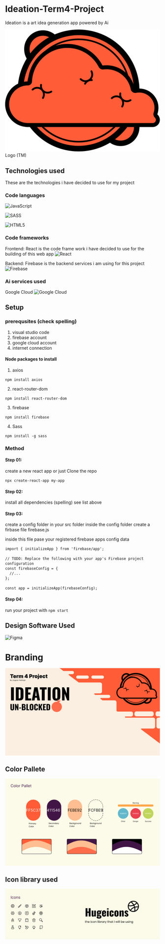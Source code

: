 # Ideation-Term4-Project
 Ideation is a art idea generation app powered by Ai

<img src="readmeAssets\logo.png">
Logo (TM)

## Technologies used
 These are the technologies i have decided to use for my project

### Code languages 

![JavaScript](https://img.shields.io/badge/javascript-%23323330.svg?style=for-the-badge&logo=javascript&logoColor=%23F7DF1E)
 
![SASS](https://img.shields.io/badge/SASS-hotpink.svg?style=for-the-badge&logo=SASS&logoColor=white)

![HTML5](https://img.shields.io/badge/html5-%23E34F26.svg?style=for-the-badge&logo=html5&logoColor=white)

### Code frameworks

Frontend:
React is the code frame work i have decided to use for the building of this web app
![React](https://img.shields.io/badge/react-%2320232a.svg?style=for-the-badge&logo=react&logoColor=%2361DAFB)

Backend:
Firebase is the backend services i am using for this project
![Firebase](https://img.shields.io/badge/firebase-%23039BE5.svg?style=for-the-badge&logo=firebase)

### Ai services used 

Google Cloud 
![Google Cloud](https://img.shields.io/badge/GoogleCloud-%234285F4.svg?style=for-the-badge&logo=google-cloud&logoColor=white)

## Setup

### prerequsites (check spelling)
1. visual studio code 
2. firebase account
3. google cloud account
4. internet connection

#### Node packages to install
1. axios
```
npm install axios
```

2. react-router-dom
```
npm install react-router-dom
```

3. firebase
```
npm install firebase
```

4. Sass
```
npm install -g sass
```

### Method
#### Step 01:
create a new react app or just Clone the repo
```
npx create-react-app my-app
```

#### Step 02:
install all dependencies (spelling)
see list above

#### Step 03:
create a config folder in your src folder 
inside the config folder create a firbase file firebase.js

inside this file pase your registered firebase apps config data 

```
import { initializeApp } from 'firebase/app';

// TODO: Replace the following with your app's Firebase project configuration
const firebaseConfig = {
  //...
};

const app = initializeApp(firebaseConfig);
```

#### Step 04:
run your project with ```npm start```

## Design Software Used

![Figma](https://img.shields.io/badge/figma-%23F24E1E.svg?style=for-the-badge&logo=figma&logoColor=white)

# Branding
<img src="readmeAssets\Frame 97.jpg" >

## Color Pallete
<img src="readmeAssets\colorpallette.jpg">

## Icon library used
<img src="readmeAssets\icons.jpg">